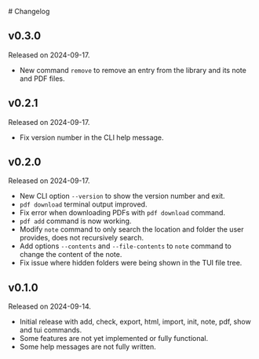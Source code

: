 # Changelog

## v0.3.0

Released on 2024-09-17.

- New command `remove` to remove an entry from the library and its note and PDF files.

## v0.2.1

Released on 2024-09-17.

- Fix version number in the CLI help message.

## v0.2.0

Released on 2024-09-17.

- New CLI option `--version` to show the version number and exit.
- `pdf download` terminal output improved.
- Fix error when downloading PDFs with `pdf download` command.
- `pdf add` command is now working.
- Modify `note` command to only search the location and folder the user provides, does not recursively search.
- Add options `--contents` and  `--file-contents` to `note` command to change the content of the note.
- Fix issue where hidden folders were being shown in the TUI file tree.

## v0.1.0

Released on 2024-09-14.

- Initial release with add, check, export, html, import, init, note, pdf, show and tui commands.
- Some features are not yet implemented or fully functional.
- Some help messages are not fully written.
